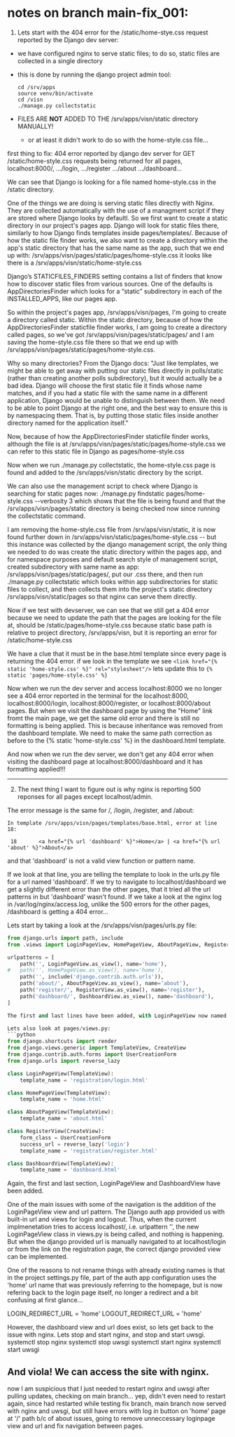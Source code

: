 # notes on branch main-fix_001:

1. Lets start with the 404 error for the /static/home-stye.css request reported by the Django dev server: 

- we have configured nginx to serve static files; to do so, static files are collected in a single directory

- this is done by running the django project admin tool: 
	```
	cd /srv/apps
	source venv/bin/activate
	cd /visn
	./manage.py collectstatic
	```
- FILES ARE **NOT** ADDED TO THE /srv/apps/visn/static directory MANUALLY!
	- or at least it didn't work to do so with the home-style.css file...

first thing to fix: 404 error reported by django dev server for GET /static/home-style.css requests being returned for all pages, localhost:8000/, .../login, .../register .../about .../dashboard...

We can see that Django is looking for a file named home-style.css in the /static directory. 

One of the things we are doing is serving static files directly with Nginx. They are collected automatically with the use of a managment script if they are stored where Django looks by defaultl. So we first want to create a static directory in our project's pages app. Django will look for static files there, similarly to how Django finds templates inside pages/templates/. Because of how the static file finder works, we also want to create a directory within the app's static directory that has the same name as the app, such that we end up with: 
/srv/apps/visn/pages/static/pages/home-style.css
it looks like there is a /srv/apps/visn/static/home-style.css

Django’s STATICFILES_FINDERS setting contains a list of finders that know how to discover static files from various sources. One of the defaults is AppDirectoriesFinder which looks for a “static” subdirectory in each of the INSTALLED_APPS, like our pages app. 

So within the project's pages app, /srv/apps/visn/pages, I'm going to create a directory called static. Within the static directory, because of how the AppDirectoriesFinder staticfile finder works, I am going to create a directory called pages, so we've got /srv/apps/visn/pages/static/pages/ and I am saving the home-style.css file there so that we end up with /srv/apps/visn/pages/static/pages/home-style.css. 

Why so many directories? From the Django docs: "Just like templates, we might be able to get away with putting our static files directly in polls/static (rather than creating another polls subdirectory), but it would actually be a bad idea. Django will choose the first static file it finds whose name matches, and if you had a static file with the same name in a different application, Django would be unable to distinguish between them. We need to be able to point Django at the right one, and the best way to ensure this is by namespacing them. That is, by putting those static files inside another directory named for the application itself."

Now, because of how the AppDirectoriesFinder staticfile finder works, although the file is at /srv/apps/visn/pages/static/pages/home-style.css we can refer to this static file in Django as pages/home-style.css

Now when we run ./manage.py collectstatic, the home-style.css page is found and added to the /srv/apps/visn/static directory by the script. 

We can also use the management script to check where Django is searching for static pages now: 
./manage.py findstatic pages/home-style.css --verbosity 3 
which shows that the file is being found and that the /srv/apps/visn/pages/static directory is being checked now since running the collectstatic command.

I am removing the home-style.css file from /srv/aps/visn/static, it is now found further down in /srv/apps/visn/static/pages/home-style.css -- but this instance was collected by the django management script, the only thing we needed to do was create the static directory within the pages app, and for namespace purposes and default search style of management script, created subdirectory with same name as app: /srv/apps/visn/pages/static/pages/, put our .css there, and then run ./manage.py collectstatic which looks within app subdirectories for static files to collect, and then collects them into the project's static directory /srv/apps/visn/static/pages so that nginx can serve them directly. 

Now if we test with devserver, we can see that we still get a 404 error because we need to update the path that the pages are looking for the file at, should be /static/pages/home-style.css because static base path is relative to project directory, /srv/apps/visn, but it is reporting an error for /static/home-style.css

We have a clue that it must be in the base.html template since every page is returning the 404 error. 
if we look in the template we see `<link href="{% static 'home-style.css' %}" rel="stylesheet"/>` lets update this to `{% static 'pages/home-style.css' %}`

Now when we run the dev server and access localhost:8000 we no longer see a 404 error reported in the terminal for the localhost:8000, localhost:8000/login, localhost:8000/register, or localhost:8000/about pages. But when we visit the dashboard page by using the "Home" link fromt the main page, we get the same old error and there is still no formatting is being applied. This is because inheritance was removed from the dashboard template. We need to make the same path correction as before to the {% static 'home-style.css' %} in the dashboard.html template. 

And now when we run the dev server, we don't get any 404 error when visiting the dashboard page at localhost:8000/dashboard and it has formatting applied!!!

---

2. The next thing I want to figure out is why nginx is reporting 500 reponses for all pages except localhost/admin. 

The error message is the same for /, /login, /register, and /about:  
```
In template /srv/apps/visn/pages/templates/base.html, error at line 18:

 18 	  <a href="{% url 'dashboard' %}">Home</a> | <a href="{% url 'about' %}">About</a>
```
and that 'dashboard' is not a valid view function or pattern name. 

If we look at that line, you are telling the template to look in the urls.py file for a url named 'dashboard'. 
If we try to navigate to localhost/dashboard we get a slightly different error than the other pages, that it tried all the url patterns in but 'dashboard' wasn't found. If we take a look at the nginx log in /var/log/nginx/access.log, unlike the 500 errors for the other pages, /dashboard is getting a 404 error...

Lets start by taking a look at the /srv/apps/visn/pages/urls.py file:
```python
from django.urls import path, include
from .views import LoginPageView, HomePageView, AboutPageView, RegisterView, DashboardView

urlpatterns = [
    path('', LoginPageView.as_view(), name='home'),
#   path('', HomePageView.as_view(), name='home'),
    path('', include('django.contrib.auth.urls')),
    path('about/', AboutPageView.as_view(), name='about'),
    path('register/', RegisterView.as_view(), name='register'),
    path('dashboard/', DashboardView.as_view(), name='dashboard'),
]

The first and last lines have been added, with LoginPageView now named 'home'. There is a 'dashboard' url present. 

Lets also look at pages/views.py:
```python
from django.shortcuts import render
from django.views.generic import TemplateView, CreateView
from django.contrib.auth.forms import UserCreationForm
from django.urls import reverse_lazy

class LoginPageView(TemplateView):
    template_name = 'registration/login.html'

class HomePageView(TemplateView):
    template_name = 'home.html'

class AboutPageView(TemplateView):
    template_name = 'about.html'

class RegisterView(CreateView):
    form_class = UserCreationForm
    success_url = reverse_lazy('login')
    template_name = 'registration/register.html'

class DashboardView(TemplateView):
    template_name = 'dashboard.html'
```

Again, the first and last section, LoginPageView and DashboardView have been added. 

One of the main issues with some of the navigation is the addition of the LoginPageView view and url pattern. The Django auth app provided us with built-in url and views for login and logout. Thus, when the current implmenetation tries to access localhost/, i.e. urlpattern '', the new LoginPageView class in views.py is being called, and nothing is happening. But when the django provided url is manually navigated to at localhost/login or from the link on the registration page, the correct django provided view can be implemented. 

One of the reasons to not rename things with already existing names is that in the project settings.py file, part of the auth app configuration uses the 'home' url name that was previously referring to the homepage, but is now refering back to the login page itself, no longer a redirect and a bit confusing at first glance...

LOGIN_REDIRECT_URL = 'home'
LOGOUT_REDIRECT_URL = 'home'

However, the dashboard view and url does exist, so lets get back to the issue with nginx. Lets stop and start nginx, and stop and start uwsgi. 
systemctl stop nginx
systemctl stop uwsgi
systemctl start nginx
systemctl start uwsgi

And viola! We can access the site with nginx. 
---
now I am suspicious that I just needed to restart nginx and uwsgi after pulling updates, checking on main branch...
yep, didn't even need to restart again, since had restarted while testing fix branch, main branch now served with nginx and uwsgi, but still have errors with log in button on 'home' page at '/' path b/c of about issues, going to remove unneccessary loginpage view and url and fix navigation between pages. 
